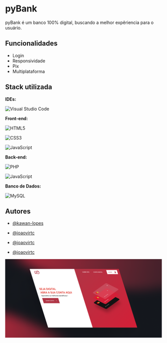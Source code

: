 # pyBank

pyBank é um banco 100% digital, buscando a melhor expêriencia para o usuário.

## Funcionalidades

- Login
- Responsividade
- Pix
- Multiplataforma

## Stack utilizada

**IDEs:**

![Visual Studio Code](https://img.shields.io/badge/Visual%20Studio%20Code-0078d7.svg?style=for-the-badge&logo=visual-studio-code&logoColor=white)

**Front-end:**

![HTML5](https://img.shields.io/badge/html5-%23E34F26.svg?style=for-the-badge&logo=html5&logoColor=white)

![CSS3](https://img.shields.io/badge/css3-%231572B6.svg?style=for-the-badge&logo=css3&logoColor=white)

![JavaScript](https://img.shields.io/badge/javascript-%23323330.svg?style=for-the-badge&logo=javascript&logoColor=%23F7DF1E)

**Back-end:**

![PHP](https://img.shields.io/badge/php-%23777BB4.svg?style=for-the-badge&logo=php&logoColor=white)

![JavaScript](https://img.shields.io/badge/javascript-%23323330.svg?style=for-the-badge&logo=javascript&logoColor=%23F7DF1E)

**Banco de Dados:**

![MySQL](https://img.shields.io/badge/mysql-%2300f.svg?style=for-the-badge&logo=mysql&logoColor=white)

## Autores

- [@kawan-lopes](https://www.github.com/kawan-lopes)

- [@joaovirtc](https://www.github.com/joaovirtc)
- [@joaovirtc](https://www.github.com/joaovirtc)
- [@joaovirtc](https://www.github.com/joaovirtc)

![Logo](./assets/img/preview.png)
